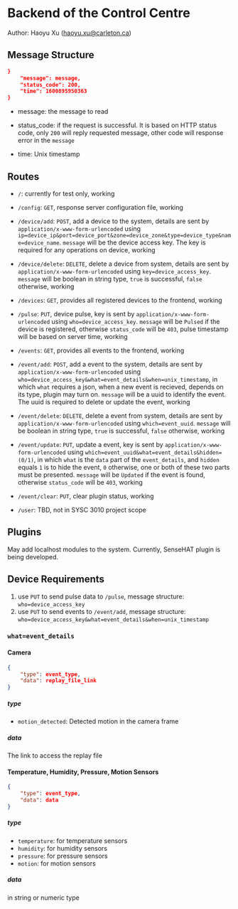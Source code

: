 # Backend of the Control Centre

Author: Haoyu Xu (haoyu.xu@carleton.ca)

## Message Structure

```` json
}
    "message": message,
    "status_code": 200,
    "time": 1600895950363
}
````

- message: the message to read

- status_code: if the request is successful. It is based on HTTP status code, only `200` will reply requested message, other code will response error in the `message`

- time: Unix timestamp

## Routes

- `/`: currently for test only, working

- `/config`: `GET`, response server configuration file, working

- `/device/add`: `POST`, add a device to the system, details are sent by `application/x-www-form-urlencoded` using `ip=device_ip&port=device_port&zone=device_zone&type=device_type&name=device_name`. `message` will be the device access key. The key is required for any operations on device, working

- `/device/delete`: `DELETE`, delete a device from system, details are sent by `application/x-www-form-urlencoded` using `key=device_access_key`. `message` will be boolean in string type, `true` is successful, `false` otherwise, working

- `/devices`: `GET`, provides all registered devices to the frontend, working

- `/pulse`: `PUT`, device pulse, key is sent by `application/x-www-form-urlencoded` using `who=device_access_key`. `message` will be `Pulsed` if the device is registered, otherwise `status_code` will be `403`, pulse timestamp will be based on server time, working

- `/events`: `GET`, provides all events to the frontend, working

- `/event/add`: `POST`, add a event to the system, details are sent by `application/x-www-form-urlencoded` using `who=device_access_key&what=event_details&when=unix_timestamp`, in which `what` requires a json, when a new event is recieved, depends on its type, plugin may turn on. `message` will be a uuid to identify the event. The uuid is required to delete or update the event, working

- `/event/delete`: `DELETE`, delete a event from system, details are sent by `application/x-www-form-urlencoded` using `which=event_uuid`. `message` will be boolean in string type, `true` is successful, `false` otherwise, working

- `/event/update`: `PUT`, update a event, key is sent by `application/x-www-form-urlencoded` using `which=event_uuid&what=event_details&hidden=(0/1)`, in which `what` is the `data` part of the `event_details`, and `hidden` equals `1` is to hide the event, `0` otherwise, one or both of these two parts must be presented. `message` will be `Updated` if the event is found, otherwise `status_code` will be `403`, working

- `/event/clear`: `PUT`, clear plugin status, working

- `/user`: TBD, not in SYSC 3010 project scope


## Plugins

May add localhost modules to the system. Currently, SenseHAT plugin is being developed.

## Device Requirements

1. use `PUT` to send pulse data to `/pulse`, message structure: `who=device_access_key`
2. use `PUT` to send events to `/event/add`, message structure: `who=device_access_key&what=event_details&when=unix_timestamp`

### `what=event_details`

#### Camera

``` json
{
    "type": event_type,
    "data": replay_file_link
}
```

##### type

- `motion_detected`: Detected motion in the camera frame

##### data

The link to access the replay file

#### Temperature, Humidity, Pressure, Motion Sensors

``` json
{
    "type": event_type,
    "data": data
}
```

##### type

- `temperature`: for temperature sensors
- `humidity`: for humidity sensors
- `pressure`: for pressure sensors
- `motion`: for motion sensors

##### data

in string or numeric type 